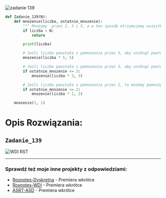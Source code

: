 <picture>
  <source srcset="../../srt/zbior_zadan/139.png" media="(prefers-color-scheme: light)">
  <source srcset="../../srt/zbior_zadan/black_139.png" media="(prefers-color-scheme: dark)">
  <img src="../../srt/zbior_zadan/black_139.png" alt="zadanie 139">
</picture>

```python
def Zadanie_139(N):
    def mnozenie(liczba, ostatnie_mnozenie):
        """ Mnożymy  przez 2, 3 i 5, a w ten sposób otrzymujemy wszystkie liczby dwu-trzy-piątkowe. """
        if liczba > N:
            return

        print(liczba)

        # Jeśli liczba powstała z pomnożenia przez 5, aby uniknąć powtórzeń, mnożymy ją tylko przez 5.
        mnozenie(liczba * 5, 5)

        # Jeśli liczba powstała z pomnożenia przez 3, aby uniknąć powtórzeń, mnożymy ją tylko przez 3 i 5.
        if ostatnie_mnozenie <= 3:
            mnozenie(liczba * 3, 3)

        # Jeśli liczba powstała z pomnożenia przez 2, to możemy pomnożyć ją przez 2, 3 lub 5.
        if ostatnie_mnozenie <= 2:
            mnozenie(liczba * 2, 2)

    mnozenie(1, 1)
```
# Opis Rozwiązania:
## `Zadanie_139`

![WDI RST](https://github.com/user-attachments/assets/3f2bb7c2-f5ac-4926-b2f7-432ce72d7d36)


---
### Sprawdź też moje inne projekty z odpowiedziami:
- [Rosnotes-Dyskretna](https://github.com/kamilGie/Rosnotes-Dyskretna) - Premiera wkrótce
- [Rosnotes-WDI](https://github.com/kamilGie/Rosnotes-WDI) - Premiera wkrótce
- [ASRT-ASD](https://github.com/kamilGie/Rosnotes-Dyskretna) - Premiera wkrótce
